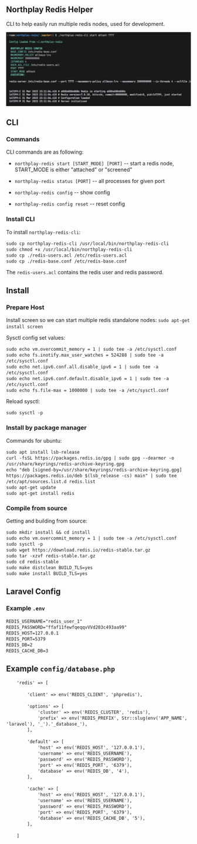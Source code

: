 ## Northplay Redis Helper
CLI to help easily run multiple redis nodes, used for development.

![CLI Image](image.png)

## CLI
### Commands
CLI commands are as following:

 - `northplay-redis start [START_MODE] [PORT]` -- start a redis node, START_MODE is either "attached" or "screened"

 - `northplay-redis status [PORT]` -- all processes for given port
 
 - `northplay-redis config` -- show config

 - `northplay-redis config reset` -- reset config


### Install CLI
To install `northplay-redis-cli`:
```shell
sudo cp northplay-redis-cli /usr/local/bin/northplay-redis-cli
sudo chmod +x /usr/local/bin/northplay-redis-cli
sudo cp ./redis-users.acl /etc/redis-users.acl
sudo cp ./redis-base.conf /etc/redis-base.conf
```

The `redis-users.acl` contains the redis user and redis password.

## Install
### Prepare Host

Install screen so we can start multiple redis standalone nodes: `sudo apt-get install screen`

Sysctl config set values:

```shell
sudo echo vm.overcommit_memory = 1 | sudo tee -a /etc/sysctl.conf
sudo echo fs.inotify.max_user_watches = 524288 | sudo tee -a /etc/sysctl.conf
sudo echo net.ipv6.conf.all.disable_ipv6 = 1 | sudo tee -a /etc/sysctl.conf
sudo echo net.ipv6.conf.default.disable_ipv6 = 1 | sudo tee -a /etc/sysctl.conf
sudo echo fs.file-max = 1000000 | sudo tee -a /etc/sysctl.conf
```

Reload sysctl:
```shell
sudo sysctl -p
```

### Install by package manager
Commands for ubuntu:
```shell
sudo apt install lsb-release
curl -fsSL https://packages.redis.io/gpg | sudo gpg --dearmor -o /usr/share/keyrings/redis-archive-keyring.gpg
echo "deb [signed-by=/usr/share/keyrings/redis-archive-keyring.gpg] https://packages.redis.io/deb $(lsb_release -cs) main" | sudo tee /etc/apt/sources.list.d redis.list
sudo apt-get update
sudo apt-get install redis
```

### Compile from source
Getting and building from source:

```shell
sudo mkdir install && cd install
sudo echo vm.overcommit_memory = 1 | sudo tee -a /etc/sysctl.conf
sudo sysctl -p
sudo wget https://download.redis.io/redis-stable.tar.gz
sudo tar -xzvf redis-stable.tar.gz
sudo cd redis-stable
sudo make distclean BUILD_TLS=yes
sudo make install BUILD_TLS=yes
```

## Laravel Config
### Example `.env`
```shell
REDIS_USERNAME="redis_user_1"
REDIS_PASSWORD="ffaf11fewfqeqqvVVd203c493aa99"
REDIS_HOST=127.0.0.1
REDIS_PORT=5379
REDIS_DB=2
REDIS_CACHE_DB=3

```
## Example `config/database.php`

```shell
    'redis' => [

        'client' => env('REDIS_CLIENT', 'phpredis'),

        'options' => [
            'cluster' => env('REDIS_CLUSTER', 'redis'),
            'prefix' => env('REDIS_PREFIX', Str::slug(env('APP_NAME', 'laravel'), '_').'_database_'),
        ],

        'default' => [
            'host' => env('REDIS_HOST', '127.0.0.1'),
            'username' => env('REDIS_USERNAME'),
            'password' => env('REDIS_PASSWORD'),
            'port' => env('REDIS_PORT', '6379'),
            'database' => env('REDIS_DB', '4'),
        ],

        'cache' => [
            'host' => env('REDIS_HOST', '127.0.0.1'),
            'username' => env('REDIS_USERNAME'),
            'password' => env('REDIS_PASSWORD'),
            'port' => env('REDIS_PORT', '6379'),
            'database' => env('REDIS_CACHE_DB', '5'),
        ],

    ]

```